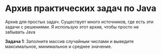 # Архив практических задач по Java
Архив для простых задач. Существует много источников, где есть эти задачи с решениями. Я использую этот архив, чтобы просто не забывать Java

**Задача 1**: Заполните массив случайным числами и выведите максимальное, минимальное и среднее значение.
